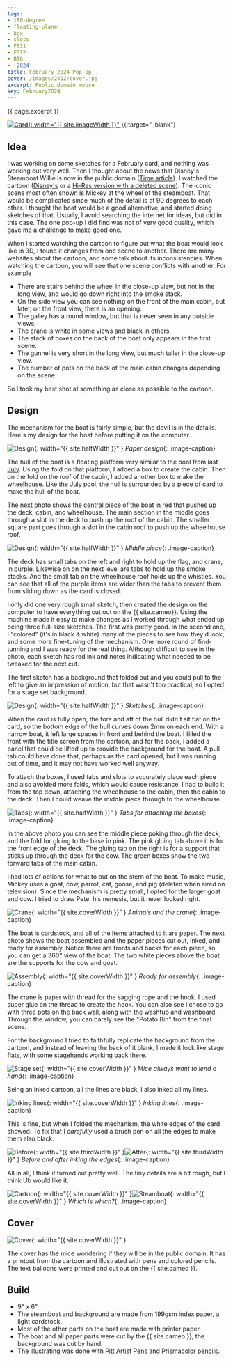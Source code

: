 ```yaml
---
tags:
- 180-degree
- floating-plane
- box
- slots
- FS11
- FS12
- BT6
- '2024'
title: February 2024 Pop-Up
cover: /images/2402/cover.jpg
excerpt: Public domain mouse
key: February2024
---
```

{{ page.excerpt }}

[![Card]({{site.baseurl}}/images/2402/popup.gif){: width="{{ site.imageWidth }}" }](/images/2402/popup.gif "Click to replay in a new tab"){:target="_blank"}

## Idea

I was working on some sketches for a February card, and nothing was working out very well. Then I thought about the news that Disney's Steamboat Willie is now in the public domain ([Time article](https://time.com/6551496/mickey-mouse-public-domain-steamboat-willie/)). I watched the cartoon ([Disney's](https://www.youtube.com/watch?v=BBgghnQF6E4) or a [Hi-Res version with a deleted scene](https://www.youtube.com/watch?v=Jap-UBbmPsw)). The iconic scene most often shown is Mickey at the wheel of the steamboat. That would be complicated since much of the detail is at 90 degrees to each other. I thought the boat would be a good alternative, and started doing sketches of that. Usually, I avoid searching the internet for ideas, but did in this case. The one pop-up I did find was not of very good quality, which gave me a challenge to make good one.

When I started watching the cartoon to figure out what the boat would look like in 3D, I found it changes from one scene to another. There are many websites about the cartoon, and some talk about its inconsistencies. When watching the cartoon, you will see that one scene conflicts with another. For example

- There are stairs behind the wheel in the close-up view, but not in the long view, and would go down right into the smoke stack.
- On the side view you can see nothing on the front of the main cabin, but later, on the front view, there is an opening.
- The galley has a round window, but that is never seen in any outside views.
- The crane is white in some views and black in others.
- The stack of boxes on the back of the boat only appears in the first scene.
- The gunnel is very short in the long view, but much taller in the close-up view.
- The number of pots on the back of the main cabin changes depending on the scene.

So I took my best shot at something as close as possible to the cartoon.

## Design

The mechanism for the boat is fairly simple, but the devil is in the details. Here's my design for the boat before putting it on the computer.

![Design](/images/2402/design.jpg){: width="{{ site.halfWidth }}" }
*Paper design*{: .image-caption}

The hull of the boat is a floating platform very similar to the pool from last [July](/2023/06/29/july.html). Using the fold on that platform, I added a box to create the cabin. Then on the fold on the roof of the cabin, I added another box to make the wheelhouse. Like the July pool, the hull is surrounded by a piece of card to make the hull of the boat.

The next photo shows the central piece of the boat in red that pushes up the deck, cabin, and wheelhouse. The main section in the middle goes through a slot in the deck to push up the roof of the cabin. The smaller square part goes through a slot in the cabin roof to push up the wheelhouse roof.

![Design](/images/2402/middle.png){: width="{{ site.halfWidth }}" }
*Middle piece*{: .image-caption}

The deck has small tabs on the left and right to hold up the flag, and crane, in purple. Likewise on on the next level are tabs to hold up the smoke stacks. And the small tab on the wheelhouse roof holds up the whistles. You can see that all of the purple items are wider than the tabs to prevent them from sliding down as the card is closed.

I only did one very rough small sketch, then created the design on the computer to have everything cut out on the {{ site.cameo}}. Using the machine made it easy to make changes as I worked through what ended up being three full-size sketches. The first was pretty good. In the second one, I "colored" (it's in black & white) many of the pieces to see how they'd look, and some more fine-tuning of the mechanism. One more round of find-tunning and I was ready for the real thing. Although difficult to see in the photo, each sketch has red ink and notes indicating what needed to be tweaked for the next cut.

The first sketch has a background that folded out and you could pull to the left to give an impression of motion, but that wasn't too practical, so I opted for a stage set background.

![Design](/images/2402/sketches.jpg){: width="{{ site.halfWidth }}" }
*Sketches*{: .image-caption}

When the card is fully open, the fore and aft of the hull didn't sit flat on the card, so the bottom edge of the hull curves down 2mm on each end. With a narrow boat, it left large spaces in front and behind the boat. I filled the front with the title screen from the cartoon, and for the back, I added a panel that could be lifted up to provide the background for the boat. A pull tab could have done that, perhaps as the card opened, but I was running out of time, and it may not have worked well anyway.

To attach the boxes, I used tabs and slots to accurately place each piece and also avoided more folds, which would cause resistance. I had to build it from the top down, attaching the wheelhouse to the cabin, then the cabin to the deck. Then I could weave the middle piece through to the wheelhouse.

![Tabs](/images/2402/tabs.jpg){: width="{{ site.halfWidth }}" }
*Tabs for attaching the boxes*{: .image-caption}

In the above photo you can see the middle piece poking through the deck, and the fold for gluing to the base in pink. The pink gluing tab above it is for the front edge of the deck. The gluing tab on the right is for a support that sticks up through the deck for the cow. The green boxes show the two forward tabs of the main cabin.

I had lots of options for what to put on the stern of the boat. To make music, Mickey uses a goat, cow, parrot, cat, goose, and pig (deleted when aired on television). Since the mechanism is pretty small, I opted for the larger goat and cow. I tried to draw Pete, his nemesis, but it never looked right.

![Crane](/images/2402/crane.jpg){: width="{{ site.coverWidth }}" }
*Animals and the crane*{: .image-caption}

The boat is cardstock, and all of the items attached to it are paper. The next photo shows the boat assembled and the paper pieces cut out, inked, and ready for assembly. Notice there are fronts and backs for each piece, so you can get a 360&deg; view of the boat. The two white pieces above the boat are the supports for the cow and goat.

![Assembly](/images/2402/assembly.jpg){: width="{{ site.coverWidth }}" }
*Ready for assembly*{: .image-caption}

The crane is paper with thread for the sagging rope and the hook. I used super glue on the thread to create the hook. You can also see I chose to go with three pots on the back wall, along with the washtub and washboard. Through the window, you can barely see the "Potato Bin" from the final scene.

For the background I tried to faithfully replicate the background from the cartoon, and instead of leaving the back of it blank, I made it look like stage flats, with some stagehands working back there.

![Stage set](/images/2402/set.jpg){: width="{{ site.coverWidth }}" }
*Mice always want to lend a hand*{: .image-caption}

Being an inked cartoon, all the lines are black, I also inked all my lines.

![Inking lines](/images/2402/lines.jpg){: width="{{ site.coverWidth }}" }
*Inking lines*{: .image-caption}

This is fine, but when I folded the mechanism, the white edges of the card showed. To fix that I _carefully_ used a brush pen on all the edges to make them also black.

![Before](/images/2402/white-edges.jpg){: width="{{ site.thirdWidth }}" }![After](/images/2402/black-edges.jpg){: width="{{ site.thirdWidth }}" }
*Before and after inking the edges*{: .image-caption}

All in all, I think it turned out pretty well. The tiny details are a bit rough, but I think Ub would like it.

![Cartoon](/images/2402/cartoon-frame.png){: width="{{ site.coverWidth }}" }![Steamboat](/images/2402/steamboat.jpg){: width="{{ site.coverWidth }}" }
*Which is which?*{: .image-caption}

## Cover

![Cover]({{site.baseurl}}{{page.cover}}){: width="{{ site.coverWidth }}" }

The cover has the mice wondering if they will be in the public domain. It has a printout from the cartoon and illustrated with pens and colored pencils. The text balloons were printed and cut out on the {{ site.cameo }}.

## Build

- 9" x 6"
- The steamboat and background are made from 199gsm index paper, a light cardstock.
- Most of the other parts on the boat are made with printer paper.
- The boat and all paper parts were cut by the {{ site.cameo }}, the background was cut by hand.
- The illustrating was done with [Pitt Artist Pens](/supplies.html#faber-castell-pitt-artist-pens) and [Prismacolor pencils](/supplies.html#prismacolor-colored-pencils).

